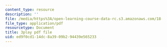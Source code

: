 ```yaml
---
content_type: resource
description: ''
file: /media/https%3A/open-learning-course-data-rc.s3.amazonaws.com/18-01sc-single-variable-calculus-fall-2010/ed9f0cd114dc8a3909b294439e565233_MK_0QHbUnIA.pdf
file_type: application/pdf
resourcetype: Document
title: 3play pdf file
uid: ed9f0cd1-14dc-8a39-09b2-94439e565233
---
```

